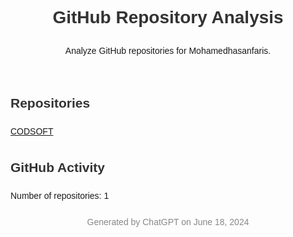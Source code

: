 <!DOCTYPE html>
<html lang="en">
<head>
  <meta charset="UTF-8">
  <meta name="viewport" content="width=device-width, initial-scale=1.0">
  <title>GitHub Repository Analysis</title>
  <style>
    body {
      font-family: Arial, sans-serif;
      line-height: 1.6;
      padding: 20px;
    }
    h1, h2, h3 {
      color: #333;
    }
    h1 {
      font-size: 2em;
    }
    h2 {
      font-size: 1.5em;
    }
    section {
      margin-bottom: 20px;
    }
    ul {
      list-style-type: none;
      padding: 0;
    }
    li {
      margin-bottom: 5px;
    }
    footer {
      margin-top: 20px;
      text-align: center;
      color: #888;
    }
  </style>
</head>
<body>
  <header>
    <h1>GitHub Repository Analysis</h1>
    <p>Analyze GitHub repositories for Mohamedhasanfaris.</p>
  </header>
  
  <section>
    <h2>Repositories</h2>
    <ul>
      <li><a href="https://github.com/Mohamedhasanfaris/CODSOFT">CODSOFT</a></li>
      <!-- Add more repositories as needed -->
    </ul>
  </section>
  
  <section>
    <h2>GitHub Activity</h2>
    <ul>
      <li>Number of repositories: 1</li>
      <!-- Add more activity insights as needed -->
    </ul>
  </section>
  
  <footer>
    <p>Generated by ChatGPT on June 18, 2024</p>
  </footer>
</body>
</html>
